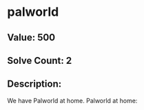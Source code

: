 # palworld
## Value: 500
## Solve Count: 2
## Description:
We have Palworld at home. Palworld at home: